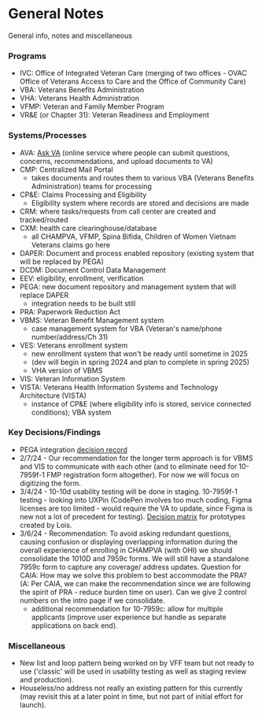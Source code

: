# General Notes
General info, notes and miscellaneous 

### Programs
- IVC: Office of Integrated Veteran Care (merging of two offices - OVAC Office of Veterans Access to Care and the Office of Community Care)
- VBA: Veterans Benefits Administration
- VHA: Veterans Health Administration
- VFMP: Veteran and Family Member Program
- VR&E (or Chapter 31): Veteran Readiness and Employment

### Systems/Processes
- AVA: [Ask VA](https://ask.va.gov/) (online service where people can submit questions, concerns, recommendations, and upload documents to VA)
- CMP: Centralized Mail Portal
  - takes documents and routes them to various VBA (Veterans Benefits Administration) teams for processing
- CP&E: Claims Processing and Eligibility
  - Eligibility system where records are stored and decisions are made
- CRM: where tasks/requests from call center are created and tracked/routed
- CXM: health care clearinghouse/database
  - all CHAMPVA,  VFMP, Spina Bifida, Children of Women Vietnam Veterans claims go here
- DAPER: Document and process enabled repository (existing system that will be replaced by PEGA)
- DCDM: Document Control Data Management 
- EEV: eligibility, enrollment, verification
- PEGA: new document repository and management system that will replace DAPER
  - integration needs to be built still
- PRA: Paperwork Reduction Act
- VBMS: Veteran Benefit Management system
  - case management system for VBA (Veteran's name/phone number/address/Ch 31)
- VES: Veterans enrollment system
  - new enrollment system that won't be ready until sometime in 2025
  - (dev will begin in spring 2024 and plan to complete in spring 2025)
  - VHA version of VBMS
- VIS: Veteran Information System
- VISTA: Veterans Health Information Systems and Technology Architecture (VISTA)
  - instance of CP&E (where eligibility info is stored, service connected conditions); VBA system

 
### Key Decisions/Findings
- PEGA integration [decision record](https://github.com/department-of-veterans-affairs/va.gov-team/blob/master/products/health-care/champva/ADR-PEGA%20integration%20for%20CHAMPVA.md)
- 2/7/24 - Our recommendation for the longer term approach is for VBMS and VIS to communicate with each other (and to eliminate need for 10-7959f-1 FMP registration form altogether). For now we will focus on digitizing the form.
- 3/4/24 - 10-10d usability testing will be done in staging. 10-7959f-1 testing - looking into UXPin (CodePen involves too much coding, Figma licenses are too limited - would require the VA to update, since Figma is new not a lot of precedent for testing). [Decision matrix](https://app.mural.co/t/departmentofveteransaffairs9999/m/departmentofveteransaffairs9999/1709218659350/85e1a2c931eafd52734bc66235165d15bf08d582?sender=334959bc-2aad-4cce-a6be-76386587a1e8) for prototypes created by Lois.
- 3/6/24 - Recommendation: To avoid asking redundant questions, causing confusion or displaying overlapping information during the overall experience of enrolling in CHAMPVA (with OHI) we should consolidate the 1010D and 7959c forms. We will still have a standalone 7959c form to capture any coverage/ address updates. Question for CAIA: How may we solve this problem to best accommodate the PRA? (A: Per CAIA, we can make the recommendation since we are following the spirit of PRA - reduce burden time on user). Can we give 2 control numbers on the intro page if we consolidate.
  - additional recommendation for 10-7959c: allow for multiple applicants (improve user experience but handle as separate applications on back end).

### Miscellaneous
- New list and loop pattern being worked on by VFF team but not ready to use ('classic' will be used in usability testing as well as staging review and production). 
- Houseless/no address not really an existing pattern for this currently (may revisit this at a later point in time, but not part of initial effort for launch).
  
